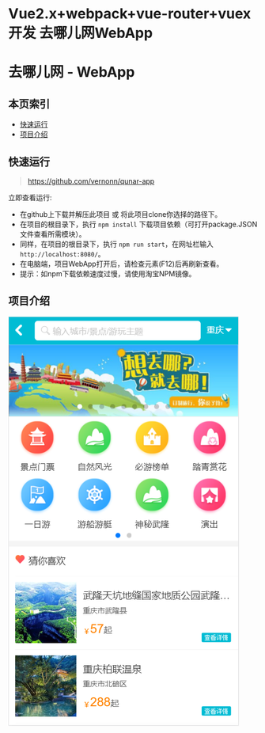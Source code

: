 Vue2.x+webpack+vue-router+vuex 开发 去哪儿网WebApp
=======
# 去哪儿网 - WebApp

## <i class="icon-list"></i> 本页索引

* [快速运行](#快速运行)
* [项目介绍](#项目介绍)

## 快速运行

> https://github.com/vernonn/qunar-app

立即查看运行:

* 在github上下载并解压此项目 或 将此项目clone你选择的路径下。
* 在项目的根目录下，执行 `npm install` 下载项目依赖（可打开package.JSON文件查看所需模块）。
* 同样，在项目的根目录下，执行 `npm run start`，在网址栏输入`http://localhost:8080/`。
* 在电脑端，项目WebApp打开后，请检查元素(F12)后再刷新查看。
* 提示：如npm下载依赖速度过慢，请使用淘宝NPM镜像。

## 项目介绍

![image](./localpic/qunar01.png)

